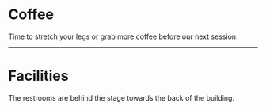 # Coffee

Time to stretch your legs or grab more coffee before our next session.

---

# Facilities

The restrooms are behind the stage towards the back of the building.
